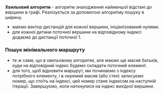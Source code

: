 **Хвильовий алгоритм** - алгоритм знаходження найменшої відстані до вершини в графі. Реалізується за допомогою алгоритму пошуку в ширину.
- маємо вектор дистанцій для кожної вершини, ініціалізований нулями.
- для кожної дитини поточної вершини на відповідному індексі додаємо до дистанції поточної 1. 
### Пошук мінімального маршруту 
- те ж саме, що в хвильовому алгоритмі, але маємо ще масив батьків, куди на відповідний індекс будемо складати поточний елемент. 
- для того, щоб відновити маршрут, ми починаємо з індексу потрібного елементу, і в окремий масив (або стек) записуємо номер, що стоїть на індексі, цей номер стане індексом на наступній ітерації. Завершуємо, коли наткнулися на індекс вихідної вершини. 